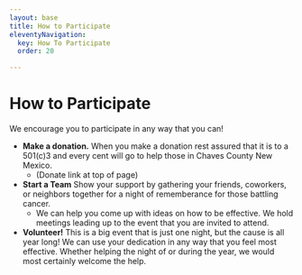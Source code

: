 ```yaml
---
layout: base
title: How to Participate
eleventyNavigation:
  key: How To Participate
  order: 20

---
```


# How to Participate

We encourage you to participate in any way that you can! 

- **Make a donation.** When you make a donation rest assured that it is to a 501(c)3 and every cent will go to help those in Chaves County New Mexico. 
   - (Donate link at top of page)
- **Start a Team** Show your support by gathering your friends, coworkers, or neighbors together for a night of rememberance for those battling cancer.
  - We can help you come up with ideas on how to be effective. We hold meetings leading up to the event that you are invited to attend.
- **Volunteer!** This is a big event that is just one night, but the cause is all year long! We can use your dedication in any way that you feel most effective. Whether helping the night of or during the year, we would most certainly welcome the help.